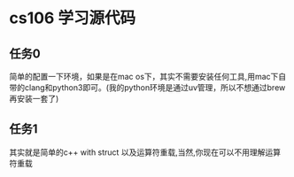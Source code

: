 # cs106 学习源代码
## 任务0
简单的配置一下环境，如果是在mac os下，其实不需要安装任何工具,用mac下自带的clang和python3即可。(我的python环境是通过uv管理，所以不想通过brew再安装一套了)
## 任务1 
其实就是简单的c++ with struct 以及运算符重载,当然,你现在可以不用理解运算符重载